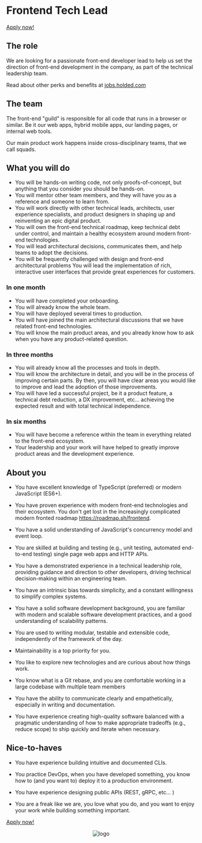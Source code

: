 # Frontend Tech Lead

[Apply now!](https://jobs.holded.com/o/frontend-tech-lead/c/new)

## The role

We are looking for a passionate front-end developer lead to help us set the direction of front-end development in the
company, as part of the technical leadership team.

Read about other perks and benefits at [jobs.holded.com](https://jobs.holded.com/)

## The team

The front-end "guild" is responsible for all code that runs in a browser or similar. Be it our web apps, hybrid mobile
apps, our landing pages, or internal web tools.

Our main product work happens inside cross-disciplinary teams, that we call squads.

## What you will do

- You will be hands-on writing code, not only proofs-of-concept, but anything that you consider you should be hands-on.
- You will mentor other team members, and they will have you as a reference and someone to learn from.
- You will work directly with other technical leads, architects, user experience specialists, and product designers in
  shaping up and reinventing an epic digital product.
- You will own the front-end technical roadmap, keep technical debt under control, and maintain a healthy ecosystem
  around modern front-end technologies.
- You will lead architectural decisions, communicates them, and help teams to adopt the decisions.
- You will be frequently challenged with design and front-end architectural problems You will lead the implementation of
  rich, interactive user interfaces that provide great experiences for customers.

### In one month

- You will have completed your onboarding.
- You will already know the whole team.
- You will have deployed several times to production.
- You will have joined the main architectural discussions that we have related front-end technologies.
- You will know the main product areas, and you already know how to ask when you have any product-related question.

### In three months

- You will already know all the processes and tools in depth.
- You will know the architecture in detail, and you will be in the process of improving certain parts. By then, you will
  have clear areas you would like to improve and lead the adoption of those improvements.
- You will have led a successful project, be it a product feature, a technical debt reduction, a DX improvement, etc...
  achieving the expected result and with total technical independence.

### In six months

- You will have become a reference within the team in everything related to the front-end ecosystem.
- Your leadership and your work will have helped to greatly improve product areas and the development experience.

## About you

- You have excellent knowledge of TypeScript (preferred) or modern JavaScript (ES6+).

- You have proven experience with modern front-end technologies and their ecosystem. You don't get lost in the
  increasingly complicated modern fronted roadmap https://roadmap.sh/frontend.

- You have a solid understanding of JavaScript's concurrency model and event loop.

- You are skilled at building and testing (e.g., unit testing, automated end-to-end testing) single page web apps and
  HTTP APIs.

- You have a demonstrated experience in a technical leadership role, providing guidance and direction to other
  developers, driving technical decision-making within an engineering team.

- You have an intrinsic bias towards simplicity, and a constant willingness to simplify complex systems.

- You have a solid software development background, you are familiar with modern and scalable software development
  practices, and a good understanding of scalability patterns.

- You are used to writing modular, testable and extensible code, independently of the framework of the day.

- Maintainability is a top priority for you.

- You like to explore new technologies and are curious about how things work.

- You know what is a Git rebase, and you are comfortable working in a large codebase with multiple team members

- You have the ability to communicate clearly and empathetically, especially in writing and documentation.

- You have experience creating high-quality software balanced with a pragmatic understanding of how to make appropriate
  tradeoffs (e.g., reduce scope) to ship quickly and iterate when necessary.

## Nice-to-haves

- You have experience building intuitive and documented CLIs.

- You practice DevOps, when you have developed something, you know how to (and you want to) deploy it to a production
  environment.

- You have experience designing public APIs (REST, gRPC, etc... )

- You are a freak like we are, you love what you do, and you want to enjoy your work while building something important.

[Apply now!](https://jobs.holded.com/o/frontend-tech-lead/c/new)

<p align="center">
  <img src="https://europe-west1-holded-analytics-dev-208b.cloudfunctions.net/image_tracker/tech-lead-frontend.png?id=tech-lead-frontend.md" title="logo">
</p>
